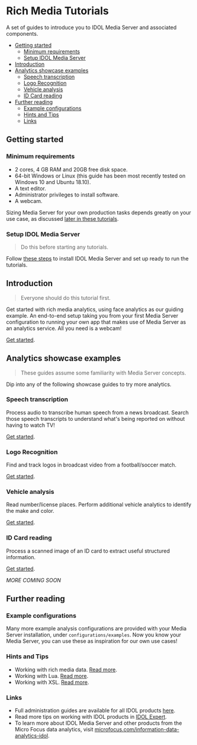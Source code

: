 # Rich Media Tutorials

A set of guides to introduce you to IDOL Media Server and associated components.

<!-- TOC depthFrom:2 -->

- [Getting started](#getting-started)
  - [Minimum requirements](#minimum-requirements)
  - [Setup IDOL Media Server](#setup-idol-media-server)
- [Introduction](#introduction)
- [Analytics showcase examples](#analytics-showcase-examples)
  - [Speech transcription](#speech-transcription)
  - [Logo Recognition](#logo-recognition)
  - [Vehicle analysis](#vehicle-analysis)
  - [ID Card reading](#id-card-reading)
- [Further reading](#further-reading)
  - [Example configurations](#example-configurations)
  - [Hints and Tips](#hints-and-tips)
  - [Links](#links)

<!-- /TOC -->

## Getting started

### Minimum requirements

- 2 cores, 4 GB RAM and 20GB free disk space.
- 64-bit Windows or Linux (this guide has been most recently tested on Windows 10 and Ubuntu 18.10).
- A text editor.
- Administrator privileges to install software.
- A webcam.

Sizing Media Server for your own production tasks depends greatly on your use case, as discussed [later in these tutorials](introduction/PART_III.md#hardware-requirements).

### Setup IDOL Media Server

> Do this before starting any tutorials.

Follow [these steps](setup/SETUP.md) to install IDOL Media Server and set up ready to run the tutorials.

## Introduction

> Everyone should do this tutorial first.

Get started with rich media analytics, using face analytics as our guiding example.  An end-to-end setup taking you from your first Media Server configuration to running your own app that makes use of Media Server as an analytics service.  All you need is a webcam!

[Get started](introduction/README.md).

## Analytics showcase examples

> These guides assume some familiarity with Media Server concepts.

Dip into any of the following showcase guides to try more analytics.

### Speech transcription

Process audio to transcribe human speech from a news broadcast. Search those speech transcripts to understand what's being reported on without having to watch TV!

[Get started](showcase/speech-transcription/README.md).

### Logo Recognition

Find and track logos in broadcast video from a football/soccer match.

[Get started](showcase/logo-recognition/README.md).

### Vehicle analysis

Read number/license places.  Perform additional vehicle analytics to identify the make and color.

[Get started](showcase/vehicle-analysis/README.md).

### ID Card reading

Process a scanned image of an ID card to extract useful structured information.

[Get started](showcase/id-card-ocr/README.md).

*MORE COMING SOON*

## Further reading

### Example configurations

Many more example analysis configurations are provided with your Media Server installation, under `configurations/examples`.  Now you know your Media Server, you can use these as inspiration for our own use cases!

### Hints and Tips

- Working with rich media data. [Read more](appendix/Media_tips.md).
- Working with Lua. [Read more](appendix/Lua_tips.md).
- Working with XSL. [Read more](appendix/XSL_tips.md).

### Links

- Full administration guides are available for all IDOL products [here](https://www.microfocus.com/documentation/idol/).
- Read more tips on working with IDOL products in [IDOL Expert](https://www.microfocus.com/documentation/idol/IDOL_12_5/IDOLServer_12.5_Documentation/Guides/html/English/expert/index.html).
- To learn more about IDOL Media Server and other products from the Micro Focus data analytics, visit [microfocus.com/information-data-analytics-idol](https://software.microfocus.com/en-us/software/information-data-analytics-idol).

